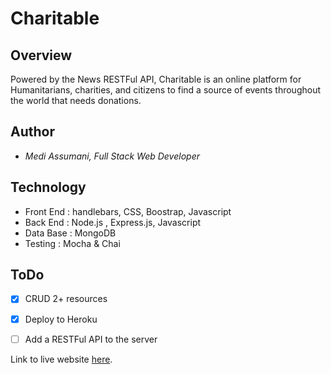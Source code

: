 # Charitable

## Overview
Powered by the News RESTFul API, Charitable is an online platform for Humanitarians, charities, and citizens to find a source of events throughout the world that needs donations.


## Author

* <i>Medi Assumani, Full Stack Web Developer</i>

## Technology

* Front End : handlebars, CSS, Boostrap, Javascript
* Back End : Node.js , Express.js, Javascript
* Data Base : MongoDB
* Testing : Mocha & Chai

## ToDo

- [x] CRUD 2+ resources
- [x] Deploy to Heroku
- [ ] Add a RESTFul API to the server


Link to live website <a href="https://desolate-thicket-57149.herokuapp.com/">here</a>.

